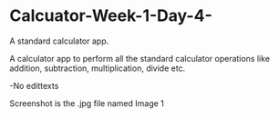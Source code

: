 # Calcuator-Week-1-Day-4-
A standard calculator app.

A calculator app to perform all the standard calculator operations like addition,
subtraction, multiplication, divide etc.

 -No edittexts


Screenshot is the .jpg file named Image 1
